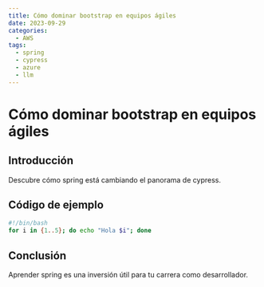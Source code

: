 ```yaml
---
title: Cómo dominar bootstrap en equipos ágiles
date: 2023-09-29
categories:
  - AWS
tags:
  - spring
  - cypress
  - azure
  - llm
---
```


# Cómo dominar bootstrap en equipos ágiles

## Introducción

Descubre cómo spring está cambiando el panorama de cypress.

## Código de ejemplo

```bash
#!/bin/bash
for i in {1..5}; do echo "Hola $i"; done
```

## Conclusión

Aprender spring es una inversión útil para tu carrera como desarrollador.